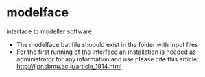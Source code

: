 # modelface
interface to modeller software
- The modelface.bat file shoould exist in the folder with input files
- For the first running of the interface an installation is needed as administrator
for any information and use please cite this article:
http://ijpr.sbmu.ac.ir/article_1914.html

